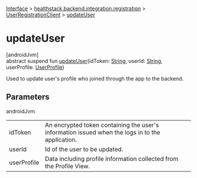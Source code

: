 
[Interface](../../../index.html) > [healthstack.backend.integration.registration](../index.html) > [UserRegistrationClient](index.html) > [updateUser](update-user.html)



# updateUser



[androidJvm]\
abstract suspend fun [updateUser](update-user.html)(idToken: [String](https://kotlinlang.org/api/latest/jvm/stdlib/kotlin/-string/index.html), userId: [String](https://kotlinlang.org/api/latest/jvm/stdlib/kotlin/-string/index.html), userProfile: [UserProfile](../-user-profile/index.html))



Used to update user's profile who joined through the app to the backend.



## Parameters


androidJvm

| | |
|---|---|
| idToken | An encrypted token containing the user's information issued when the logs in to the application. |
| userId | Id of the user to be updated. |
| userProfile | Data including profile information collected from the Profile View. |




